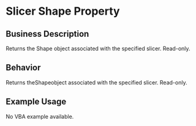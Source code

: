 # Slicer Shape Property

## Business Description
Returns the Shape object associated with the specified slicer. Read-only.

## Behavior
Returns theShapeobject associated with the specified slicer. Read-only.

## Example Usage
No VBA example available.